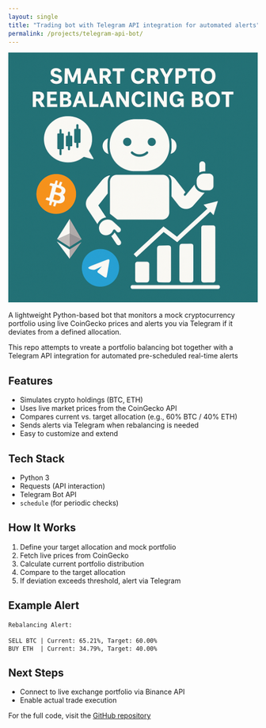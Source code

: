 ```yaml
---
layout: single
title: "Trading bot with Telegram API integration for automated alerts"
permalink: /projects/telegram-api-bot/
---
```


<p align="center">
  <img src="/logos/telegram.png" alt="" />
</p>

A lightweight Python-based bot that monitors a mock cryptocurrency portfolio using live CoinGecko prices and alerts you via Telegram if it deviates from a defined allocation.

This repo attempts to vreate a portfolio balancing bot together with a Telegram API integration for automated pre-scheduled real-time alerts

## Features
- Simulates crypto holdings (BTC, ETH)
- Uses live market prices from the CoinGecko API
- Compares current vs. target allocation (e.g., 60% BTC / 40% ETH)
- Sends alerts via Telegram when rebalancing is needed
- Easy to customize and extend

## Tech Stack
- Python 3
- Requests (API interaction)
- Telegram Bot API
- `schedule` (for periodic checks)

## How It Works
1. Define your target allocation and mock portfolio
2. Fetch live prices from CoinGecko
3. Calculate current portfolio distribution
4. Compare to the target allocation
5. If deviation exceeds threshold, alert via Telegram

## Example Alert
```
Rebalancing Alert:

SELL BTC | Current: 65.21%, Target: 60.00%
BUY ETH  | Current: 34.79%, Target: 40.00%
```

## Next Steps
- Connect to live exchange portfolio via Binance API
- Enable actual trade execution


For the full code, visit the [GitHub repository](https://github.com/Logikon-Solutions/Trading-bot-with-Telegram-API-integration-for-automated-alerts)
